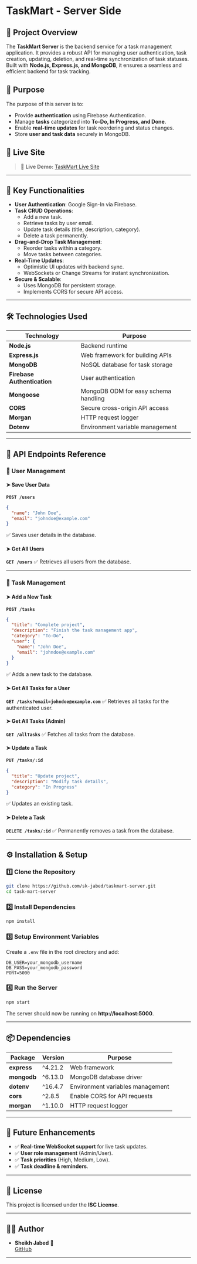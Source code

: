 # TaskMart - Server Side

## 📌 Project Overview

The **TaskMart Server** is the backend service for a task management application. It provides a robust API for managing user authentication, task creation, updating, deletion, and real-time synchronization of task statuses. Built with **Node.js, Express.js, and MongoDB**, it ensures a seamless and efficient backend for task tracking.

## 🎯 Purpose

The purpose of this server is to:

- Provide **authentication** using Firebase Authentication.
- Manage **tasks** categorized into **To-Do, In Progress, and Done**.
- Enable **real-time updates** for task reordering and status changes.
- Store **user and task data** securely in MongoDB.

## 🚀 Live Site

> 🔗 **Live Demo:** [TaskMart Live Site](https://taskmart-07-app.web.app/)

---

## 🔑 Key Functionalities

- **User Authentication**: Google Sign-In via Firebase.
- **Task CRUD Operations**:
  - Add a new task.
  - Retrieve tasks by user email.
  - Update task details (title, description, category).
  - Delete a task permanently.
- **Drag-and-Drop Task Management**:
  - Reorder tasks within a category.
  - Move tasks between categories.
- **Real-Time Updates**:
  - Optimistic UI updates with backend sync.
  - WebSockets or Change Streams for instant synchronization.
- **Secure & Scalable**:
  - Uses MongoDB for persistent storage.
  - Implements CORS for secure API access.

---

## 🛠️ Technologies Used

| Technology                  | Purpose                              |
| --------------------------- | ------------------------------------ |
| **Node.js**                 | Backend runtime                      |
| **Express.js**              | Web framework for building APIs      |
| **MongoDB**                 | NoSQL database for task storage      |
| **Firebase Authentication** | User authentication                  |
| **Mongoose**                | MongoDB ODM for easy schema handling |
| **CORS**                    | Secure cross-origin API access       |
| **Morgan**                  | HTTP request logger                  |
| **Dotenv**                  | Environment variable management      |

---

## 📌 API Endpoints Reference

### 🔹 User Management

#### ➤ Save User Data

**`POST /users`**

```json
{
  "name": "John Doe",
  "email": "johndoe@example.com"
}
```

✅ Saves user details in the database.

#### ➤ Get All Users

**`GET /users`**
✅ Retrieves all users from the database.

---

### 🔹 Task Management

#### ➤ Add a New Task

**`POST /tasks`**

```json
{
  "title": "Complete project",
  "description": "Finish the task management app",
  "category": "To-Do",
  "user": {
    "name": "John Doe",
    "email": "johndoe@example.com"
  }
}
```

✅ Adds a new task to the database.

#### ➤ Get All Tasks for a User

**`GET /tasks?email=johndoe@example.com`**
✅ Retrieves all tasks for the authenticated user.

#### ➤ Get All Tasks (Admin)

**`GET /allTasks`**
✅ Fetches all tasks from the database.

#### ➤ Update a Task

**`PUT /tasks/:id`**

```json
{
  "title": "Update project",
  "description": "Modify task details",
  "category": "In Progress"
}
```

✅ Updates an existing task.

#### ➤ Delete a Task

**`DELETE /tasks/:id`**
✅ Permanently removes a task from the database.

---

## ⚙️ Installation & Setup

### 1️⃣ Clone the Repository

```sh
git clone https://github.com/sk-jabed/taskmart-server.git
cd task-mart-server
```

### 2️⃣ Install Dependencies

```sh
npm install
```

### 3️⃣ Setup Environment Variables

Create a `.env` file in the root directory and add:

```
DB_USER=your_mongodb_username
DB_PASS=your_mongodb_password
PORT=5000
```

### 4️⃣ Run the Server

```sh
npm start
```

The server should now be running on **http://localhost:5000**.

---

## 📦 Dependencies

| Package     | Version | Purpose                          |
| ----------- | ------- | -------------------------------- |
| **express** | ^4.21.2 | Web framework                    |
| **mongodb** | ^6.13.0 | MongoDB database driver          |
| **dotenv**  | ^16.4.7 | Environment variables management |
| **cors**    | ^2.8.5  | Enable CORS for API requests     |
| **morgan**  | ^1.10.0 | HTTP request logger              |

---

## 🔮 Future Enhancements

- ✅ **Real-time WebSocket support** for live task updates.
- ✅ **User role management** (Admin/User).
- ✅ **Task priorities** (High, Medium, Low).
- ✅ **Task deadline & reminders**.

---

## 📝 License

This project is licensed under the **ISC License**.

---

## 👨‍💻 Author

- **Sheikh Jabed** 🚀  
  [GitHub](https://github.com/SK-Jabed)

---
